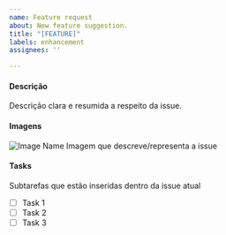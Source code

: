 ```yaml
---
name: Feature request
about: New feature suggestion.
title: "[FEATURE]"
labels: enhancement
assignees: ''

---
```


#### Descrição
Descrição clara e resumida a respeito da issue.

#### Imagens
![Image Name](link)
Imagem que descreve/representa a issue

#### Tasks
Subtarefas que estão inseridas dentro da issue atual
- [ ] Task 1
- [ ] Task 2
- [ ] Task 3
